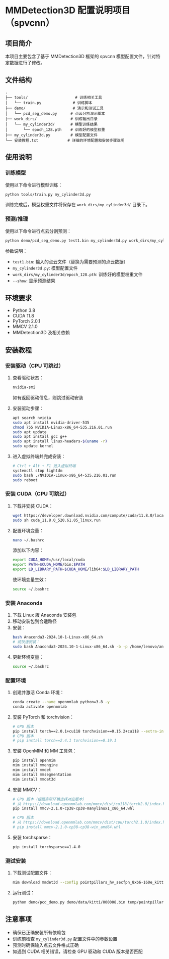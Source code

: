 # MMDetection3D 配置说明项目（spvcnn）

## 项目简介

本项目主要包含了基于 MMDetection3D 框架的 spvcnn 模型配置文件，针对特定数据进行了修改。

## 文件结构

```
.
├── tools/                     # 训练相关工具
│   └── train.py              # 训练脚本
├── demo/                     # 演示和测试工具
│   └── pcd_seg_demo.py      # 点云分割演示脚本
├── work_dirs/               # 训练输出目录
│   └── my_cylinder3d/       # 模型训练结果
│       └── epoch_128.pth    # 训练好的模型权重
├── my_cylinder3d.py         # 模型配置文件
└── 安装教程.txt             # 详细的环境配置和安装步骤说明
```

## 使用说明

### 训练模型

使用以下命令进行模型训练：

```bash
python tools/train.py my_cylinder3d.py
```

训练完成后，模型权重文件将保存在 `work_dirs/my_cylinder3d/` 目录下。

### 预测/推理

使用以下命令进行点云分割预测：

```bash
python demo/pcd_seg_demo.py test1.bin my_cylinder3d.py work_dirs/my_cylinder3d/epoch_128.pth --show
```

参数说明：
- `test1.bin`: 输入的点云文件（替换为需要预测的点云数据）
- `my_cylinder3d.py`: 模型配置文件
- `work_dirs/my_cylinder3d/epoch_128.pth`: 训练好的模型权重文件
- `--show`: 显示预测结果

## 环境要求

- Python 3.8
- CUDA 11.8
- PyTorch 2.0.1
- MMCV 2.1.0
- MMDetection3D 及相关依赖

## 安装教程

### 安装驱动（CPU 可跳过）

1. 查看驱动状态：
   ```bash
   nvidia-smi
   ```
   如有返回驱动信息，则跳过驱动安装

2. 安装驱动步骤：
   ```bash
   apt search nvidia
   sudo apt install nvidia-driver-535
   chmod 755 NVIDIA-Linux-x86_64-535.216.01.run
   sudo apt update
   sudo apt install gcc g++
   sudo apt install linux-headers-$(uname -r)
   sudo update kernel
   ```

3. 进入虚拟终端并完成安装：
   ```bash
   # Ctrl + Alt + F1 进入虚拟终端
   systemctl stop lightdm
   sudo bash ./NVIDIA-Linux-x86_64-535.216.01.run
   sudo reboot
   ```

### 安装 CUDA（CPU 可跳过）

1. 下载并安装 CUDA：
   ```bash
   wget https://developer.download.nvidia.com/compute/cuda/11.8.0/local_installers/cuda_11.8.0_520.61.05_linux.run
   sudo sh cuda_11.8.0_520.61.05_linux.run
   ```

2. 配置环境变量：
   ```bash
   nano ~/.bashrc
   ```
   添加以下内容：
   ```bash
   export CUDA_HOME=/usr/local/cuda
   export PATH=$CUDA_HOME/bin:$PATH
   export LD_LIBRARY_PATH=$CUDA_HOME/lib64:$LD_LIBRARY_PATH
   ```
   使环境变量生效：
   ```bash
   source ~/.bashrc
   ```

### 安装 Anaconda

1. 下载 Linux 版 Anaconda 安装包
2. 移动安装包到合适路径
3. 安装：
   ```bash
   bash Anaconda3-2024.10-1-Linux-x86_64.sh
   # 或快速安装：
   sudo bash Anaconda3-2024.10-1-Linux-x86_64.sh -b -p /home/lenovo/anaconda3
   ```
4. 更新环境变量：
   ```bash
   source ~/.bashrc
   ```

### 配置环境

1. 创建并激活 Conda 环境：
   ```bash
   conda create --name openmmlab python=3.8 -y
   conda activate openmmlab
   ```

2. 安装 PyTorch 和 torchvision：
   ```bash
   # GPU 版本
   pip install torch==2.0.1+cu118 torchvision==0.15.2+cu118 --extra-index-url https://download.pytorch.org/whl/cu118
   # CPU 版本
   # pip install torch==2.4.1 torchvision==0.19.1
   ```

3. 安装 OpenMIM 和 MM 工具包：
   ```bash
   pip install openmim
   mim install mmengine
   mim install mmdet
   mim install mmsegmentation
   mim install mmdet3d
   ```

4. 安装 MMCV：
   ```bash
   # GPU 版本（根据实际环境选择对应版本）
   # 从 https://download.openmmlab.com/mmcv/dist/cu118/torch2.0/index.html 下载
   pip install mmcv-2.1.0-cp38-cp38-manylinux1_x86_64.whl
   
   # CPU 版本
   # 从 https://download.openmmlab.com/mmcv/dist/cpu/torch2.1.0/index.html 下载
   # pip install mmcv-2.1.0-cp38-cp38-win_amd64.whl
   ```

5. 安装 torchsparse：
   ```bash
   pip install torchsparse==1.4.0
   ```

### 测试安装

1. 下载测试配置文件：
   ```bash
   mim download mmdet3d --config pointpillars_hv_secfpn_8xb6-160e_kitti-3d-car --dest .
   ```

2. 运行测试：
   ```bash
   python demo/pcd_demo.py demo/data/kitti/000008.bin temp/pointpillars_hv_secfpn_8xb6-160e_kitti-3d-car.py temp/hv_pointpillars_secfpn_6x8_160e_kitti-3d-car_20220331_134606-d42d15ed.pth --show
   ```

## 注意事项

- 确保已正确安装所有依赖包
- 训练前检查 `my_cylinder3d.py` 配置文件中的参数设置
- 预测时确保输入点云文件格式正确
- 如遇到 CUDA 相关错误，请检查 GPU 驱动和 CUDA 版本是否匹配
